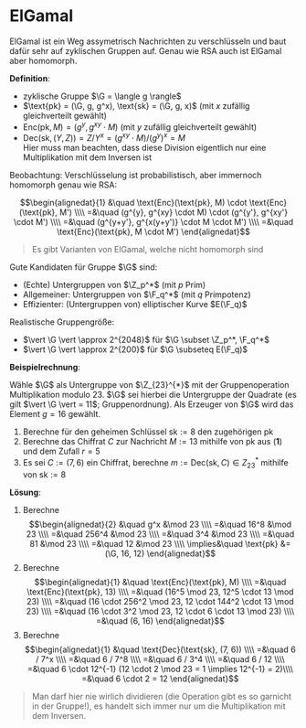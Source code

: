 # ElGamal

ElGamal ist ein Weg assymetrisch Nachrichten zu verschlüsseln und baut dafür sehr auf zyklischen Gruppen auf.
Genau wie RSA auch ist ElGamal aber homomorph.

**Definition**:

- zyklische Gruppe $\G = \langle g \rangle$
- $\text{pk} = (\G, g, g^x), \text{sk} = (\G, g, x)$ (mit $x$ zufällig gleichverteilt gewählt)
- $\text{Enc}(\text{pk}, M) = (g^y, g^{xy} \cdot M)$ (mit $y$ zufällig gleichverteilt gewählt)
- $\text{Dec}(\text{sk}, (Y, Z)) = Z / Y^x = (g^{xy} \cdot M) / (g^y)^x = M$<br />
  Hier muss man beachten, dass diese Division eigentlich nur eine Multiplikation mit dem Inversen ist

Beobachtung: Verschlüsselung ist probabilistisch, aber immernoch homomorph genau wie RSA:

$$\begin{alignedat}{1}
   &\quad \text{Enc}(\text{pk}, M) \cdot \text{Enc}(\text{pk}, M') \\\\
  =&\quad (g^{y}, g^{xy} \cdot M) \cdot (g^{y'}, g^{xy'} \cdot M') \\\\
  =&\quad (g^{y+y'}, g^{x(y+y')} \cdot M \cdot M') \\\\
  =&\quad \text{Enc}(\text{pk}, M \cdot M')
\end{alignedat}$$

> Es gibt Varianten von ElGamal, welche nicht homomorph sind

Gute Kandidaten für Gruppe $\G$ sind:
- (Echte) Untergruppen von $\Z_p^*$ (mit $p$ Prim)
- Allgemeiner: Untergruppen von $\F_q^*$ (mit $q$ Primpotenz)
- Effizienter: (Untergruppen von) elliptischer Kurve $E(\F_q)$

Realistische Gruppengröße:
- $\vert \G \vert \approx 2^{2048}$ für $\G \subset \Z_p^*, \F_q^*$
- $\vert \G \vert \approx 2^{200}$ für $\G \subseteq E(\F_q)$

**Beispielrechnung**:

Wähle $\G$ als Untergruppe von $\Z_{23}^{*}$ mit der Gruppenoperation Multiplikation modulo 23.
$\G$ sei hierbei die Untergruppe der Quadrate (es gilt $\vert \G \vert = 11$; Gruppenordnung).
Als Erzeuger von $\G$ wird das Element $g = 16$ gewählt.

1. Berechne für den geheimen Schlüssel $\text{sk} := 8$ den zugehörigen $\text{pk}$
2. Berechne das Chiffrat $C$ zur Nachricht $M := 13$ mithilfe von $\text{pk}$ aus (**1**) und dem Zufall $r = 5$
3. Es sei $C := (7, 6)$ ein Chiffrat, berechne $m := \text{Dec}(\text{sk}, C) \in Z_{23}^{*}$ mithilfe von $\text{sk} := 8$

**Lösung**:

1. Berechne $$\begin{alignedat}{2}
  &\quad g^x   &\mod 23 \\\\
 =&\quad 16^8  &\mod 23 \\\\
 =&\quad 256^4 &\mod 23 \\\\
 =&\quad 3^4   &\mod 23 \\\\
 =&\quad 81    &\mod 23 \\\\
 =&\quad 12    &\mod 23 \\\\
 \implies&\quad \text{pk} &= (\G, 16, 12)
\end{alignedat}$$
2. Berechne $$\begin{alignedat}{1}
 &\quad \text{Enc}(\text{pk}, M) \\\\
=&\quad \text{Enc}(\text{pk}, 13) \\\\
=&\quad (16^5 \mod 23, 12^5 \cdot 13 \mod 23) \\\\
=&\quad (16 \cdot 256^2 \mod 23, 12 \cdot 144^2 \cdot 13 \mod 23) \\\\
=&\quad (16 \cdot 3^2 \mod 23, 12 \cdot 6 \cdot 13 \mod 23) \\\\
=&\quad (6, 16)
\end{alignedat}$$
3. Berechne $$\begin{alignedat}{1}
 &\quad \text{Dec}(\text{sk}, (7, 6)) \\\\
=&\quad 6 / 7^x \\\\
=&\quad 6 / 7^8 \\\\
=&\quad 6 / 3^4 \\\\
=&\quad 6 / 12 \\\\
=&\quad 6 \cdot 12^{-1} (12 \cdot 2 \mod 23 = 1 \implies 12^{-1} = 2)\\\\
=&\quad 6 \cdot 2 = 12
\end{alignedat}$$

> Man darf hier nie wirlich dividieren (die Operation gibt es so garnicht in der Gruppe!), es handelt sich immer nur um die Multiplikation mit dem Inversen.

